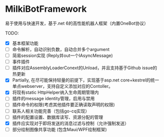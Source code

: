 # MilkiBotFramework
易于使用与快速开发，基于.net 6的高性能机器人框架（内置OneBot协议）

TODO: 
- [x] 基本框架功能
- [ ] 命令解析，自动识别负数，自动合并多个argument
- [ ] 简易session实现 (Reply并out一个IAsyncMessage)
- [ ] 事件插件
- [ ] 插件对应AssemblyLoaderConext的Unload，并且支持基于Github issue的热更新
- [x] Partially, 在尽可能保持轻量的前提下，实现基于asp.net core+kestrel的统一单点webserver，支持自定义添加对应的Contoller。
- [x] 将现有static HttpHelper纳入生命周期管理内
- [ ] 插件的message identity管理，启用与禁用
- [ ] 插件命令的权限(考虑其他插件要正确读取声明的权限)
- [ ] 联系人相关功能完善（包括go-cq实现）
- [ ] 插件的配置设置、数据库读写、资源分配的管理
- [x] 插件应实现对于即将发送的消息过滤与控制（允许强制发送）
- [ ] 部分绘制图像共享功能 (包含Maui/WPF绘制框架)
